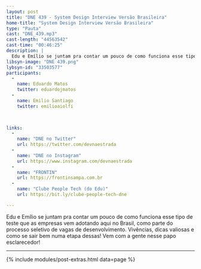 ```yaml
---
layout: post
title: "DNE 439 - System Design Interview Versão Brasileira"
home-title: "System Design Interview Versão Brasileira"
type: "Pauta"
cast: "DNE_439.mp3"
cast-length: "44563542"
cast-time: "00:46:25"
description: |
  Edu e Emílio se juntam pra contar um pouco de como funciona esse tipo de teste que as empresas vem adotando aqui no Brasil, como parte do processo seletivo de vagas de desenvolvimento. Vivências, dicas valiosas e como se sair bem numa etapa dessas! Vem com a gente nesse papo esclarecedor!
libsyn-image: "DNE 439.png"
lybsyn-id: "33503577"
participants:
  -
    name: Eduardo Matos
    twitter: eduardojmatos
  -
    name: Emilio Santiago
    twitter: emilioaiolfi


    
links:
  -
    name: "DNE no Twitter"
    url: https://twitter.com/devnaestrada
  -
    name: "DNE no Instagram"
    url: https://www.instagram.com/devnaestrada
  -
    name: "FRONTIN"
    url: https://frontinsampa.com.br
  -
    name: "Clube People Tech (do Edu)"
    url: https://bit.ly/clube-people-tech-dne 

---
```


  Edu e Emílio se juntam pra contar um pouco de como funciona esse tipo de teste que as empresas vem adotando aqui no Brasil, como parte do processo seletivo de vagas de desenvolvimento. Vivências, dicas valiosas e como se sair bem numa etapa dessas! Vem com a gente nesse papo esclarecedor!
  
---

{% include modules/post-extras.html data=page %}
